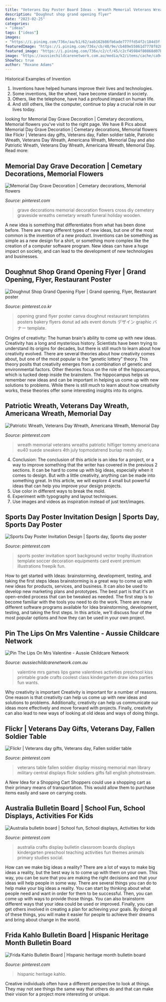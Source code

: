 ```yaml
---
title: "Veterans Day Poster Board Ideas - Wreath Memorial Veterans Wreaths Patriotic Hilfiger Tommy Americana Eu40 Suede Sneakers 4th July Topmodatrend Burlap Mesh Diy"
description: "Doughnut shop grand opening flyer"
date: "2023-02-25"
categories:
- "ideas"
tags: ["ideas"]
images:
- "https://i.pinimg.com/736x/aa/b1/62/aab162b86fb6ade777ffd54f2c184d3f.jpg"
featuredImage: "https://i.pinimg.com/736x/cb/48/9e/cb489e55861d7778f828bf332241642c--veterans-day-fall-displays.jpg"
featured_image: "https://i.pinimg.com/736x/c2/cf/45/c2cf45984f80868d07b63112faf011e1--australia-crafts-teaching-ideas.jpg"
image: "https://aussiechildcarenetwork.com.au/media/k2/items/cache/ca9456ad89fef6c66a71b99b32dfe05e_L.jpg"
ShowToc: true
author: "Roxane Adams"
---
```



Historical Examples of Invention
1. Inventions have helped humans improve their lives and technologies. 
2. Some inventions, like the wheel, have become standard in society. 
3. Others, like the telephone, have had a profound impact on human life. 
4. And still others, like the computer, continue to play a crucial role in our lives today.

	

		
looking for Memorial Day Grave Decoration | Cemetary decorations, Memorial flowers you've visit to the right page. We have 8 Pics about Memorial Day Grave Decoration | Cemetary decorations, Memorial flowers like Flickr | Veterans day gifts, Veterans day, Fallen soldier table, Patriotic Wreath, Veterans Day Wreath, Americana Wreath, Memorial Day and also Patriotic Wreath, Veterans Day Wreath, Americana Wreath, Memorial Day. Read more:
		
    
## Memorial Day Grave Decoration | Cemetary Decorations, Memorial Flowers

<img loading=lazy src="https://i.pinimg.com/736x/35/c9/2d/35c92d05bf4a58cdea34397893c29991--grave-decorations-outdoor-ideas.jpg" onerror="this.onerror=null;this.src='https://tse4.mm.bing.net/th?id=OIP.Ya_CRqlGt2gE3J_aRDaZxQEsEs&amp;pid=15.1';" alt="Memorial Day Grave Decoration | Cemetary decorations, Memorial flowers">

_Source: pinterest.com_

>grave decorations memorial decoration flowers cross diy cemetery graveside wreaths cemetary wreath funeral holiday wooden. 

	

A new idea is something that differentiates from what has been done before. There are many different types of new ideas, but one of the most common is the invention of a new product. Inventions can be something as simple as a new design for a shirt, or something more complex like the creation of a computer software program. New ideas can have a huge impact on society, and can lead to the development of new technologies and businesses.

    
## Doughnut Shop Grand Opening Flyer | Grand Opening, Flyer, Restaurant Poster

<img loading=lazy src="https://i.pinimg.com/736x/c5/c2/2f/c5c22f33245b07fb3500e1d7f862e632--doughnut-shop-salad-bar.jpg" onerror="this.onerror=null;this.src='https://tse4.mm.bing.net/th?id=OIP.eaEm4Cpjm2Ggb8g9ztmOUwAAAA&amp;pid=15.1';" alt="Doughnut Shop Grand Opening Flyer | Grand opening, Flyer, Restaurant poster">

_Source: pinterest.co.kr_

>opening grand flyer poster canva doughnut restaurant templates posters bakery flyers donut ad ads event donuts デザイン graphic バナー template. 

	

Origins of creativity: The human brain's ability to come up with new ideas.
Creativity has a long and mysterious history. Scientists have been trying to understand its origins for decades, but there is still much to learn about how creativity evolved. There are several theories about how creativity comes about, but one of the most popular is the “genetic lottery” theory. This theory posits that creativity emerges from a combination of genetic and environmental factors. Other theories focus on the role of the hippocampus, which is tucked deep inside the brainstem. The hippocampus helps us remember new ideas and can be important in helping us come up with new solutions to problems. While there is still much to learn about how creativity works, these theories offer some interesting insights into its origins.

    
## Patriotic Wreath, Veterans Day Wreath, Americana Wreath, Memorial Day

<img loading=lazy src="https://i.pinimg.com/736x/dd/2c/cf/dd2ccf554adf92429e9c1827f863ade2.jpg" onerror="this.onerror=null;this.src='https://tse3.mm.bing.net/th?id=OIP.y5w_iY9ncJbIzBfJsWTP-wHaJ3&amp;pid=15.1';" alt="Patriotic Wreath, Veterans Day Wreath, Americana Wreath, Memorial Day">

_Source: pinterest.com_

>wreath memorial veterans wreaths patriotic hilfiger tommy americana eu40 suede sneakers 4th july topmodatrend burlap mesh diy. 

	

4. Conclusion: The conclusion of this article is an idea for a project, or a way to improve something that the writer has covered in the previous 2 sections.
It can be hard to come up with big ideas, especially when it comes to design. But with a little creativity, anything can be made into something great. In this article, we will explore 4 small but powerful ideas that can help you improve your design projects.
1. Use color in different ways to break the mold.
2. Experiment with typography and layout techniques.
3. Use images and videos as inspiration instead of just text/images.

    
## Sports Day Poster Invitation Design | Sports Day, Sports Day Poster

<img loading=lazy src="https://i.pinimg.com/736x/aa/b1/62/aab162b86fb6ade777ffd54f2c184d3f.jpg" onerror="this.onerror=null;this.src='https://tse1.mm.bing.net/th?id=OIP.VRh6sEMzaC2FjUEhnHkANQHaKe&amp;pid=15.1';" alt="Sports Day Poster Invitation Design | Sports day, Sports day poster">

_Source: pinterest.com_

>sports poster invitation sport background vector trophy illustration template soccer decoration equipments card event premium illustrations freepik fun. 

	

How to get started with Ideas: brainstorming, development, testing, and taking the first steps
Ideas brainstorming is a great way to come up with new ideas for products, services, and business. It can also be used to develop new marketing plans and prototypes. The best part is that it's an open-ended process that can be tweaked as needed. The first step is to become familiar with the tools you need to do the work. There are many different software programs available for Idea brainstorming, development, testing, and taking the first steps. In this article, we'll discuss four of the most popular options and how they can be used in your own project.

    
## Pin The Lips On Mrs Valentine - Aussie Childcare Network

<img loading=lazy src="https://aussiechildcarenetwork.com.au/media/k2/items/cache/ca9456ad89fef6c66a71b99b32dfe05e_L.jpg" onerror="this.onerror=null;this.src='https://tse3.mm.bing.net/th?id=OIP.Cs6LjK3lAA1NKmERZhoGYwHaJ4&amp;pid=15.1';" alt="Pin The Lips On Mrs Valentine - Aussie Childcare Network">

_Source: aussiechildcarenetwork.com.au_

>valentine mrs games lips game valentines activities preschool kiss printable grade crafts coolest class kindergarten draw idea parties fun wants. 

	

Why creativity is important
Creativity is important for a number of reasons. One reason is that creativity can help us come up with new ideas and solutions to problems. Additionally, creativity can help us communicate our ideas more effectively and move forward with projects. Finally, creativity can also lead to new ways of looking at old ideas and ways of doing things.

    
## Flickr | Veterans Day Gifts, Veterans Day, Fallen Soldier Table

<img loading=lazy src="https://i.pinimg.com/736x/cb/48/9e/cb489e55861d7778f828bf332241642c--veterans-day-fall-displays.jpg" onerror="this.onerror=null;this.src='https://tse3.mm.bing.net/th?id=OIP.WPv1XufYy0CR3M0zQ8zVwQHaLE&amp;pid=15.1';" alt="Flickr | Veterans day gifts, Veterans day, Fallen soldier table">

_Source: pinterest.com_

>veterans table fallen soldier display missing memorial man library military central displays flickr soldiers gifts fall english photostream. 

	

A New Idea for a Shopping Cart
Shoppers could use a shopping cart as their primary means of transportation. This would allow them to purchase items easily and save on carrying costs.

    
## Australia Bulletin Board | School Fun, School Displays, Activities For Kids

<img loading=lazy src="https://i.pinimg.com/736x/c2/cf/45/c2cf45984f80868d07b63112faf011e1--australia-crafts-teaching-ideas.jpg" onerror="this.onerror=null;this.src='https://tse3.mm.bing.net/th?id=OIP.ukQuANcp1k7ngbsJCm-UBQHaFj&amp;pid=15.1';" alt="Australia bulletin board | School fun, School displays, Activities for kids">

_Source: pinterest.com_

>australia crafts display bulletin classroom boards displays kindergarten preschool teaching activities fun themes animals primary studies social. 

	

How can we make big ideas a reality?
There are a lot of ways to make big ideas a reality, but the best way is to come up with them on your own. This way, you can be sure that you are making the right decisions and that your ideas will help people in some way. There are several things you can do to help make your big ideas a reality. You can start by thinking about what people need and want in order for them to be successful. Then, you can come up with ways to provide those things. You can also brainstorm different ways that your idea could be used or improved. Finally, you can get others involved in creating a plan for achieving your goals. By doing all of these things, you will make it easier for people to achieve their dreams and bring about change in the world.

    
## Frida Kahlo Bulletin Board | Hispanic Heritage Month Bulletin Board

<img loading=lazy src="https://i.pinimg.com/736x/3e/85/21/3e8521fce69ae48f93021c1bb0a6aa9f.jpg" onerror="this.onerror=null;this.src='https://tse1.mm.bing.net/th?id=OIP.JiCzHw6gVoqfoHvoaIYriwHaHa&amp;pid=15.1';" alt="Frida Kahlo Bulletin Board | Hispanic heritage month bulletin board">

_Source: pinterest.com_

>hispanic heritage kahlo. 

	

Creative individuals often have a different perspective to look at things. They may not see things the same way that others do and that can make their vision for a project more interesting or unique.

